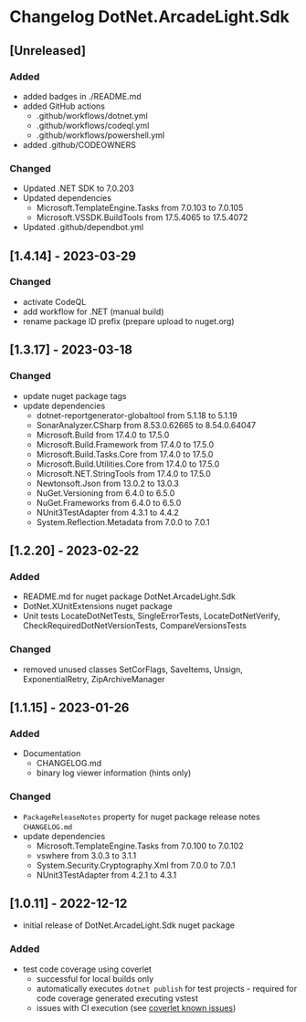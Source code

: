 # Changelog DotNet.ArcadeLight.Sdk

## [Unreleased]

### Added

- added badges in ./README.md
- added GitHub actions
  - .github/workflows/dotnet.yml
  - .github/workflows/codeql.yml
  - .github/workflows/powershell.yml
- added .github/CODEOWNERS

### Changed

- Updated .NET SDK to 7.0.203
- Updated dependencies
  - Microsoft.TemplateEngine.Tasks from 7.0.103 to 7.0.105
  - Microsoft.VSSDK.BuildTools from 17.5.4065 to 17.5.4072
- Updated .github/dependbot.yml


## [1.4.14] - 2023-03-29

### Changed

- activate CodeQL
- add workflow for .NET (manual build)
- rename package ID prefix (prepare upload to nuget.org)

## [1.3.17] - 2023-03-18

### Changed

- update nuget package tags
- update dependencies
  - dotnet-reportgenerator-globaltool from 5.1.18 to 5.1.19
  - SonarAnalyzer.CSharp from 8.53.0.62665 to 8.54.0.64047
  - Microsoft.Build from 17.4.0 to 17.5.0
  - Microsoft.Build.Framework from 17.4.0 to 17.5.0
  - Microsoft.Build.Tasks.Core from 17.4.0 to 17.5.0
  - Microsoft.Build.Utilities.Core from 17.4.0 to 17.5.0
  - Microsoft.NET.StringTools from 17.4.0 to 17.5.0
  - Newtonsoft.Json from 13.0.2 to 13.0.3
  - NuGet.Versioning from 6.4.0 to 6.5.0
  - NuGet.Frameworks from 6.4.0 to 6.5.0
  - NUnit3TestAdapter from 4.3.1 to 4.4.2
  - System.Reflection.Metadata from 7.0.0 to 7.0.1

## [1.2.20] - 2023-02-22

### Added

- README.md for nuget package DotNet.ArcadeLight.Sdk
- DotNet.XUnitExtensions nuget package
- Unit tests LocateDotNetTests, SingleErrorTests, LocateDotNetVerify, CheckRequiredDotNetVersionTests, CompareVersionsTests

### Changed

- removed unused classes SetCorFlags, SaveItems, Unsign, ExponentialRetry, ZipArchiveManager

## [1.1.15] - 2023-01-26

### Added

- Documentation
  - CHANGELOG.md
  - binary log viewer information (hints only)

### Changed



- `PackageReleaseNotes` property for nuget package release notes `CHANGELOG.md`
- update dependencies
  - Microsoft.TemplateEngine.Tasks from 7.0.100 to 7.0.102
  - vswhere from 3.0.3 to 3.1.1
  - System.Security.Cryptography.Xml from 7.0.0 to 7.0.1
  - NUnit3TestAdapter from 4.2.1 to 4.3.1



## [1.0.11] - 2022-12-12

- initial release of DotNet.ArcadeLight.Sdk nuget package

### Added

- test code coverage using coverlet
  - successful for local builds only
  - automatically executes `dotnet publish` for test projects - required for code coverage generated executing vstest
  - issues with CI execution (see [coverlet known issues](https://github.com/coverlet-coverage/coverlet/blob/master/Documentation/KnownIssues.md))
